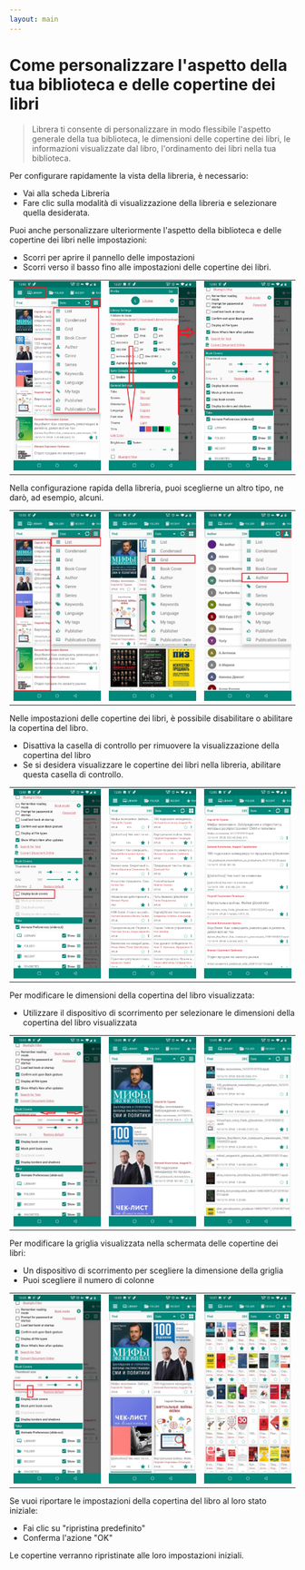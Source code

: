 ```yaml
---
layout: main
---
```


# Come personalizzare l'aspetto della tua biblioteca e delle copertine dei libri

> Librera ti consente di personalizzare in modo flessibile l'aspetto generale della tua biblioteca, le dimensioni delle copertine dei libri, le informazioni visualizzate dal libro, l'ordinamento dei libri nella tua biblioteca.

Per configurare rapidamente la vista della libreria, è necessario:

* Vai alla scheda Libreria
* Fare clic sulla modalità di visualizzazione della libreria e selezionare quella desiderata.

Puoi anche personalizzare ulteriormente l'aspetto della biblioteca e delle copertine dei libri nelle impostazioni:

* Scorri per aprire il pannello delle impostazioni
* Scorri verso il basso fino alle impostazioni delle copertine dei libri.

||||
|-|-|-|
|![](3.jpg)|![](1.jpg)|![](2.jpg)|

Nella configurazione rapida della libreria, puoi sceglierne un altro tipo, ne darò, ad esempio, alcuni.

||||
|-|-|-|
|![](7.jpg)|![](8.jpg)|![](9.jpg)|

Nelle impostazioni delle copertine dei libri, è possibile disabilitare o abilitare la copertina del libro.

* Disattiva la casella di controllo per rimuovere la visualizzazione della copertina del libro
* Se si desidera visualizzare le copertine dei libri nella libreria, abilitare questa casella di controllo.

||||
|-|-|-|
|![](4.jpg)|![](5.jpg)|![](6.jpg)|

Per modificare le dimensioni della copertina del libro visualizzata:

* Utilizzare il dispositivo di scorrimento per selezionare le dimensioni della copertina del libro visualizzata

||||
|-|-|-|
|![](10.jpg)|![](11.jpg)|![](12.jpg)|

Per modificare la griglia visualizzata nella schermata delle copertine dei libri:

* Un dispositivo di scorrimento per scegliere la dimensione della griglia
* Puoi scegliere il numero di colonne

||||
|-|-|-|
|![](13.jpg)|![](14.jpg)|![](15.jpg)|

Se vuoi riportare le impostazioni della copertina del libro al loro stato iniziale:

* Fai clic su &quot;ripristina predefinito&quot;
* Conferma l'azione &quot;OK&quot;

Le copertine verranno ripristinate alle loro impostazioni iniziali.



